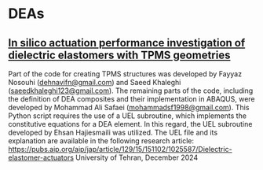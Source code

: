 # DEAs
## [In silico actuation performance investigation of dielectric elastomers with TPMS geometries](https://doi.org/10.1016/j.euromechsol.2024.105540)


Part of the code for creating TPMS structures was developed by Fayyaz Nosouhi (dehnavifn@gmail.com) and Saeed Khaleghi (saeedkhaleghi123@gmail.com).
The remaining parts of the code, including the definition of DEA composites and their implementation in ABAQUS, were developed by Mohammad Ali Safaei (mohammadsf1998@gmail.com). 
This Python script requires the use of a UEL subroutine, which implements the constitutive equations for a DEA element. In this regard, the UEL subroutine developed by Ehsan Hajiesmaili was utilized. 
The UEL file and its explanation are available in the following research article: https://pubs.aip.org/aip/jap/article/129/15/151102/1025587/Dielectric-elastomer-actuators
University of Tehran, December 2024
